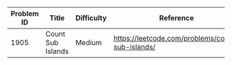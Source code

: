 | Problem ID | Title | Difficulty | Reference
| --- | --- | --- | ---
| 1905 | Count Sub Islands | Medium | https://leetcode.com/problems/count-sub-islands/
